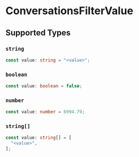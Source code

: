 # ConversationsFilterValue


## Supported Types

### `string`

```typescript
const value: string = "<value>";
```

### `boolean`

```typescript
const value: boolean = false;
```

### `number`

```typescript
const value: number = 6994.79;
```

### `string[]`

```typescript
const value: string[] = [
  "<value>",
];
```

